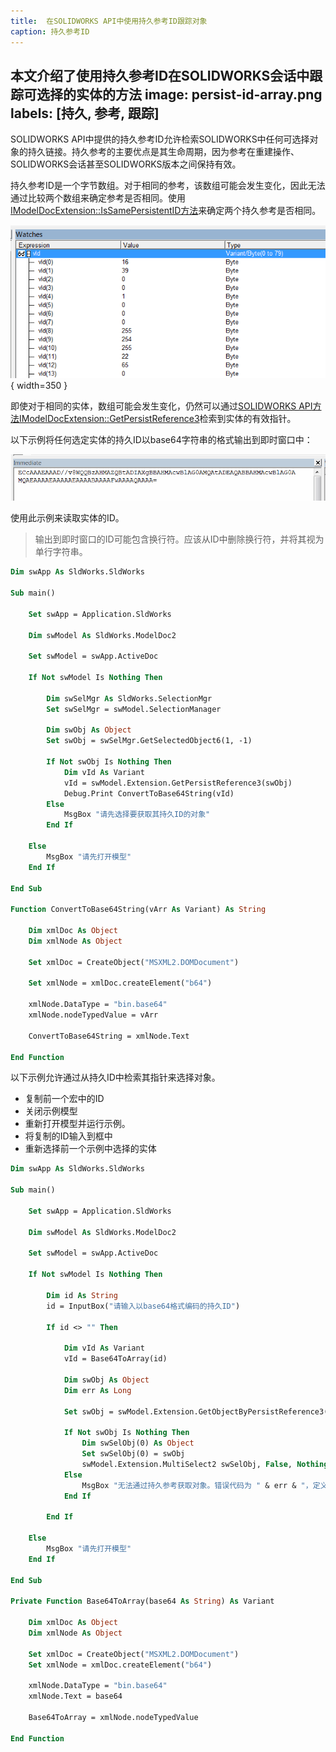 ```yaml
---
title:  在SOLIDWORKS API中使用持久参考ID跟踪对象
caption: 持久参考ID
---
```

 本文介绍了使用持久参考ID在SOLIDWORKS会话中跟踪可选择的实体的方法
image: persist-id-array.png
labels: [持久, 参考, 跟踪]
---

SOLIDWORKS API中提供的持久参考ID允许检索SOLIDWORKS中任何可选择对象的持久链接。持久参考的主要优点是其生命周期，因为参考在重建操作、SOLIDWORKS会话甚至SOLIDWORKS版本之间保持有效。

持久参考ID是一个字节数组。对于相同的参考，该数组可能会发生变化，因此无法通过比较两个数组来确定参考是否相同。使用[IModelDocExtension::IsSamePersistentID方法](https://help.solidworks.com/2017/english/api/sldworksapi/solidworks.interop.sldworks~solidworks.interop.sldworks.imodeldocextension~issamepersistentid.html)来确定两个持久参考是否相同。

![在VBA编辑器的监视窗口中显示的持久参考的字节数组](persist-id-array.png){ width=350 }

即使对于相同的实体，数组可能会发生变化，仍然可以通过[SOLIDWORKS API方法IModelDocExtension::GetPersistReference3](https://help.solidworks.com/2017/english/api/sldworksapi/solidworks.interop.sldworks~solidworks.interop.sldworks.imodeldocextension~getpersistreference3.html)检索到实体的有效指针。

以下示例将任何选定实体的持久ID以base64字符串的格式输出到即时窗口中：

![将持久参考ID转换为base64字符串显示在VBA编辑器的即时窗口中](immediate-window-persist-id.png)

使用此示例来读取实体的ID。

> 输出到即时窗口的ID可能包含换行符。应该从ID中删除换行符，并将其视为单行字符串。

```vb
Dim swApp As SldWorks.SldWorks

Sub main()

    Set swApp = Application.SldWorks
    
    Dim swModel As SldWorks.ModelDoc2
    
    Set swModel = swApp.ActiveDoc
    
    If Not swModel Is Nothing Then
        
        Dim swSelMgr As SldWorks.SelectionMgr
        Set swSelMgr = swModel.SelectionManager
        
        Dim swObj As Object
        Set swObj = swSelMgr.GetSelectedObject6(1, -1)
        
        If Not swObj Is Nothing Then
            Dim vId As Variant
            vId = swModel.Extension.GetPersistReference3(swObj)
            Debug.Print ConvertToBase64String(vId)
        Else
            MsgBox "请先选择要获取其持久ID的对象"
        End If
        
    Else
        MsgBox "请先打开模型"
    End If
    
End Sub

Function ConvertToBase64String(vArr As Variant) As String
    
    Dim xmlDoc As Object
    Dim xmlNode As Object
    
    Set xmlDoc = CreateObject("MSXML2.DOMDocument")
    
    Set xmlNode = xmlDoc.createElement("b64")
    
    xmlNode.DataType = "bin.base64"
    xmlNode.nodeTypedValue = vArr
    
    ConvertToBase64String = xmlNode.Text
    
End Function
```



以下示例允许通过从持久ID中检索其指针来选择对象。

* 复制前一个宏中的ID
* 关闭示例模型
* 重新打开模型并运行示例。
* 将复制的ID输入到框中
* 重新选择前一个示例中选择的实体

```vb
Dim swApp As SldWorks.SldWorks

Sub main()

    Set swApp = Application.SldWorks
    
    Dim swModel As SldWorks.ModelDoc2
    
    Set swModel = swApp.ActiveDoc
    
    If Not swModel Is Nothing Then
        
        Dim id As String
        id = InputBox("请输入以base64格式编码的持久ID")
        
        If id <> "" Then
            
            Dim vId As Variant
            vId = Base64ToArray(id)
            
            Dim swObj As Object
            Dim err As Long
            
            Set swObj = swModel.Extension.GetObjectByPersistReference3(vId, err)
            
            If Not swObj Is Nothing Then
                Dim swSelObj(0) As Object
                Set swSelObj(0) = swObj
                swModel.Extension.MultiSelect2 swSelObj, False, Nothing
            Else
                MsgBox "无法通过持久参考获取对象。错误代码为 " & err & "，定义在swPersistReferencedObjectStates_e中"
            End If
            
        End If
        
    Else
        MsgBox "请先打开模型"
    End If
    
End Sub

Private Function Base64ToArray(base64 As String) As Variant
    
    Dim xmlDoc As Object
    Dim xmlNode As Object
    
    Set xmlDoc = CreateObject("MSXML2.DOMDocument")
    Set xmlNode = xmlDoc.createElement("b64")
    
    xmlNode.DataType = "bin.base64"
    xmlNode.Text = base64
    
    Base64ToArray = xmlNode.nodeTypedValue
  
End Function
```